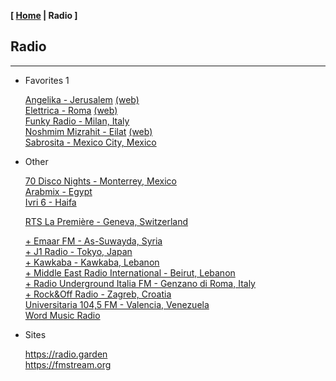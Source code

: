 <link href="../style.css" rel="stylesheet"></link>

**[ [Home](../index.html) | Radio ]**

## Radio

---

* Favorites 1

    [Angelika - Jerusalem](https://live.ecast.co.il:8024/stream) [(web)](https://radioangelika.com/)  
    [Elettrica - Roma](https://nr8.newradio.it/proxy/apselett?mp=/stream) [(web)](https://www.radioelettrica.it/)  
    [Funky Radio - Milan, Italy](https://funkyradio.streamingmedia.it/audio.aac)  
    [Noshmim Mizrahit - Eilat](https://mzr.mediacast.co.il/mzradio) [(web)](https://mizrahit.fm/)  
    [Sabrosita - Mexico City, Mexico](https://18163.live.streamtheworld.com/XEPHAMAAC.aac)  

* Other

    [70 Disco Nights - Monterrey, Mexico](https://panel.retrolandigital.com/listen/70s_disco_nights/listen)  
    [Arabmix - Egypt](http://stream.zeno.fm/na3vpvn10qruv.acc)  
    [Ivri 6 - Haifa](https://streaming.radio.co/sa06221901/listen)  
    
    [RTS La Première - Geneva, Switzerland](https://livestreaming-node-4.srg-ssr.ch/srgssr/la-1ere/mp3/128)  
    
    [+ Emaar FM - As-Suwayda, Syria](https://stream.zeno.fm/4luag56o066uv)  
    [+ J1 Radio - Tokyo, Japan](https://jenny.torontocast.com:2000/stream/J1HITS/)  
    [+ Kawkaba - Kawkaba, Lebanon](https://cad.casthost.ca/proxy/antoine/stream)  
    [+ Middle East Radio International - Beirut, Lebanon](https://listen.radioking.com/radio/343456/stream/392077)  
    [+ Radio Underground Italia FM - Genzano di Roma, Italy](https://nr14.newradio.it:8707/stream)  
    [+ Rock&Off Radio - Zagreb, Croatia](https://stream.player-jukebox.com/proxy/rockoff/stream)  
    [Universitaria 104,5 FM - Valencia, Venezuela](https://mp4.fm.uc.edu.ve:8443/fmuc.mp4)  
    [Word Music Radio](https://radioserver.dk/wmr)  

* Sites

    https://radio.garden  
    https://fmstream.org  

<!--
https://onlineradiobox.com/il/noshmim/?cs=il.noshmim  
https://www.listenlive.nl  
https://goldfm.fr/  
https://www.radio.fr/  
https://xfm.neocities.org/  

[Bulbul FM - Almaty, Kazakhstan](https://stream.laut.fm/radiobulbul/)  
[Live 101 FM - Greece](https://azuralive.streams.ovh/radio/8190/radio.mp3?1615372278)  
[LM Radio - Saquisilí, Ecuador](https://stream-173.zeno.fm/1mxqv90mq2zuv)  
[Radio Romance - Guayaquil, Ecuador](https://streamingecuador.com:9010/stream)  
[Sinfonola 90.3 FM - Cartago, Costa Rica](https://live.turadio.stream:7006/stream?type=http&nocache=82)  
[Son FM 102.0 - Guia de Isora, Spain](https://radio.serviciosderadio.com/listen/sonfmlasalsera/radio.aac)  
[Tocantins FM Brazil](https://s22.maxcast.com.br:8210/live)  

-->

<br/>

